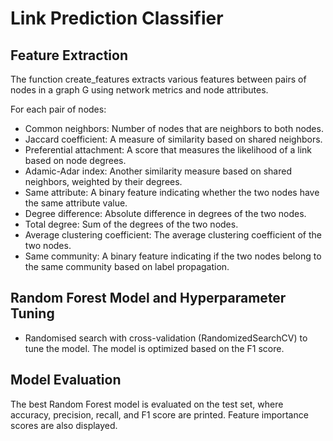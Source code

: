 # Link Prediction Classifier

## Feature Extraction 

The function create_features extracts various features between pairs of nodes in a graph G using network metrics and node attributes. 

For each pair of nodes:

- Common neighbors: Number of nodes that are neighbors to both nodes.
- Jaccard coefficient: A measure of similarity based on shared neighbors.
- Preferential attachment: A score that measures the likelihood of a link based on node degrees.
- Adamic-Adar index: Another similarity measure based on shared neighbors, weighted by their degrees.
- Same attribute: A binary feature indicating whether the two nodes have the same attribute value.
- Degree difference: Absolute difference in degrees of the two nodes.
- Total degree: Sum of the degrees of the two nodes.
- Average clustering coefficient: The average clustering coefficient of the two nodes.
- Same community: A binary feature indicating if the two nodes belong to the same community based on label propagation.

## Random Forest Model and Hyperparameter Tuning
- Randomised search with cross-validation (RandomizedSearchCV) to tune the model. The model is optimized based on the F1 score.

## Model Evaluation 
The best Random Forest model is evaluated on the test set, where accuracy, precision, recall, and F1 score are printed. Feature importance scores are also displayed.
